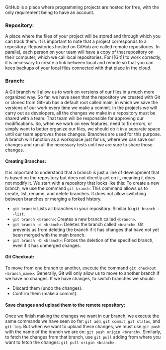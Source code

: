 GitHub is a place where programming projects are hosted for free, with the only requirement being to have an account.
### Repository:
A place where the files of your project will be stored and through which you can track them. It is important to note that a project corresponds to a repository. Repositories hosted on GitHub are called remote repositories. In parallel, each person on your team will have a copy of that repository on their computer, which we call local repositories. For [[Git]] to work correctly, it is necessary to create a link between local and remote so that you can keep backups of your local files connected with that place in the cloud.
### Branch:
A Git branch will allow us to work on versions of our files in a much more organized way. So far, we have seen that the repository we created with Git or cloned from GitHub has a default root called main, in which we save the versions of our work every time we make a commit. In the projects we will carry out as developers, all the changes we make in a repository must be shared with a team. That team will be responsible for approving our modifications. So, when we work on new features, need to fix errors, or simply want to better organize our files, we should do it in a separate space until our team approves those changes. Branches are used for this purpose. A branch will function as a workspace just for us, where we can save our changes and run all the necessary tests until we are sure to share those changes.
#### Creating Branches:
It is important to understand that a branch is just a line of development that is based on the repository but does not directly act on it, meaning it does not modify it. We start with a repository that looks like this:
To create a new branch, we use the command `git branch`. This command allows us to create, list, rename, and delete branches. It does not allow switching between branches or merging a forked history.
- `git branch`: Lists all branches in your repository. Similar to `git branch --list`.
- `git branch <branch>`: Creates a new branch called `<branch>`.
- `git branch -d <branch>`: Deletes the branch called `<branch>`. Git prevents us from deleting the branch if it has changes that have not yet been merged with the main branch.
- `git branch -D <branch>`: Forces the deletion of the specified branch, even if it has unmerged changes.
#### Git Checkout:
To move from one branch to another, execute the command `git checkout <branch_name>`. Generally, Git will only allow us to move to another branch if we have no changes. If we have changes, to switch branches we should:
- Discard them (undo the changes).
- Confirm them (make a commit).
#### Save changes and upload them to the remote repository: 
Once we finish making the changes we want in our branch, we execute the same commands we have seen so far: `git add`, `git commit`, `git status`, and `git log`. But when we want to upload these changes, we must use `git push` with the name of the branch we are on: `git push origin <branch>`. Similarly, to fetch the changes from that branch, use `git pull` adding from where you want to fetch the changes: `git pull origin <branch>`.